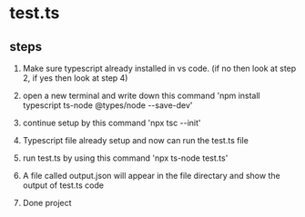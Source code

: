 # test.ts

## steps

1. Make sure typescript already installed in vs code. (if no then look at step 2, if yes then look at step 4)

2. open a new terminal and write down this command 'npm install typescript ts-node @types/node --save-dev'

3. continue setup by this command 'npx tsc --init'

4. Typescript file already setup and now can run the test.ts file

5. run test.ts by using this command 'npx ts-node test.ts'

6. A file called output.json will appear in the file directary and show the output of test.ts code

7. Done project
